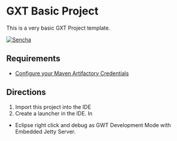# GXT Basic Project
This is a very basic GXT Project template. 

[![Sencha](http://cdn.sencha.com/img/gwt-eclipse-plugin-banner.png)](https://www.sencha.com/products/gxt/)

## Requirements

* [Configure your Maven Artifactory Credentials](http://docs.sencha.com/gxt/4.x/guides/getting_started/maven/Maven.html)

## Directions

1. Import this project into the IDE
2. Create a launcher in the IDE. In 
  - Eclipse right click and debug as GWT Development Mode with Embedded Jetty Server.


